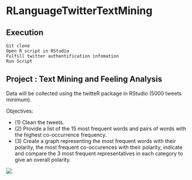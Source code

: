 # RLanguageTwitterTextMining

## **Execution**
    Git clone
    Open R script in RStudio
    Fulfill twitter authentification infomation
    Run Script

## Project : Text Mining and Feeling Analysis

Data will be collected using the twitteR package in RStudio (5000 tweets minimum).

Objectives: 
- (1) Clean the tweets. 
- (2) Provide a list of the 15 most frequent words and pairs of words with the highest co-occurrence frequency. 
- (3) Create a graph representing the most frequent words with their polarity, the most frequent co-occurences with their polarity, indicate and compare the 3 most frequent representatives in each category to give an overall polarity.


![](https://s27.postimg.org/gnrthvyk3/sans.png)
